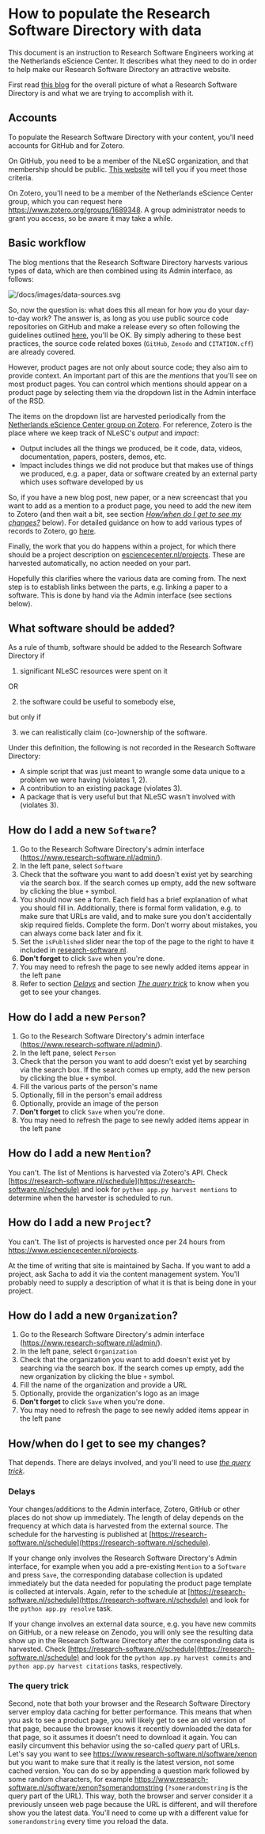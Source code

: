 # How to populate the Research Software Directory with data

This document is an instruction to Research Software Engineers working at the
Netherlands eScience Center. It describes what they need to do in order to help
make our Research Software Directory an attractive website.

First read [this
blog](https://blog.esciencecenter.nl/the-research-software-directory-and-how-it-promotes-software-citation-4bd2137a6b8) for the
overall picture of what a Research Software Directory is and what we are trying
to accomplish with it.

## Accounts

To populate the Research Software Directory with your content, you'll need
accounts for GitHub and for Zotero.

On GitHub, you need to be a member of the NLeSC organization, and that
membership should be public. [This
website](https://github.com/orgs/NLeSC/people) will tell you if you meet those
criteria.

On Zotero, you'll need to be a member of the Netherlands eScience Center group,
which you can request here https://www.zotero.org/groups/1689348. A group
administrator needs to grant you access, so be aware it may take a while.

## Basic workflow

The blog mentions that the Research Software Directory harvests various types of
data, which are then combined using its Admin interface, as follows:

![/docs/images/data-sources.svg](/docs/images/data-sources.svg)

So, now the question is: what does this all mean for how you do your day-to-day
work? The answer is, as long as you use public source code repositories on
GitHub and make a release every so often following the guidelines outlined
[here](https://guide.esciencecenter.nl/citable_software/making_software_citable.html),
you'll be OK. By simply adhering to these best practices, the source code
related boxes (``GitHub``, ``Zenodo`` and ``CITATION.cff``) are already covered.

However, product pages are not only about source code; they also aim to provide
context. An important part of this are the _mentions_ that you'll see on most
product pages. You can control which mentions should appear on a product page by
selecting them via the dropdown list in the Admin interface of the RSD. 

The items on the  dropdown list are harvested periodically from the
[Netherlands eScience Center group on
Zotero](https://www.zotero.org/groups/1689348). For reference, Zotero is the
place where we keep track of NLeSC's _output_ and _impact_:

- Output includes all the things we produced, be it code, data, videos,
documentation, papers, posters, demos, etc.
- Impact includes things we did not produce but that makes use of things we
produced, e.g. a paper, data or software created by an external party which uses software
developed by us

So, if you have a new blog post, new paper, or a new screencast that you want to
add as a mention to a product page, you need to add the new item to Zotero (and
then wait a bit, see section [_How/when do I get to see my
changes?_](#howwhen-do-i-get-to-see-my-changes) below). For detailed guidance on
how to add various types of records to Zotero, go [here](zotero.md).

Finally, the work that you do happens within a project, for which there should
be a project description on
[esciencecenter.nl/projects](https://esciencecenter.nl/projects). These are
harvested automatically, no action needed on your part.

Hopefully this clarifies where the various data are coming from. The next step
is to establish links between the parts, e.g. linking a paper to a software.
This is done by hand via the Admin interface (see sections below).

## What software should be added?

As a rule of thumb, software should be added to the Research Software Directory if 

1. significant NLeSC resources were spent on it

OR

2. the software could be useful to somebody else,

but only if 

3. we can realistically claim (co-)ownership of the software.

Under this definition, the following is not recorded in the Research Software Directory:

- A simple script that was just meant to wrangle some data unique to a problem we were having (violates 1, 2).
- A contribution to an existing package (violates 3).
- A package that is very useful but that NLeSC wasn't involved with (violates 3).

## How do I add a new ``Software``?

1. Go to the Research Software Directory's admin interface
(https://www.research-software.nl/admin/).
1. In the left pane, select ``Software``
1. Check that the software you want to add doesn't exist yet by searching via the
search box. If the search comes up empty, add the new software by clicking the
blue ``+`` symbol.
1. You should now see a form. Each field has a brief explanation of what you should
fill in. Additionally, there is formal form validation, e.g. to make sure that
URLs are valid, and to make sure you don't accidentally skip required fields.
Complete the form. Don't worry about mistakes, you can always come back later
and fix it.
1. Set the ``isPublished`` slider near the top of the page to the right to have it
included in [research-software.nl](https://research-software.nl).
1. **Don't forget** to click ``Save`` when you're done.
1. You may need to refresh the page to see newly added items appear in the left pane
1. Refer to section [_Delays_](#delays) and section [_The query
trick_](#the-query-trick) to know when you get to see your changes.

## How do I add a new ``Person``?

1. Go to the Research Software Directory's admin interface
(https://www.research-software.nl/admin/).
1. In the left pane, select ``Person``
1. Check that the person you want to add doesn't exist yet by searching via the
search box. If the search comes up empty, add the new person by clicking the
blue ``+`` symbol.
1. Fill the various parts of the person's name
1. Optionally, fill in the person's email address
1. Optionally, provide an image of the person
1. **Don't forget** to click ``Save`` when you're done.
1. You may need to refresh the page to see newly added items appear in the left pane

## How do I add a new ``Mention``?

You can't. The list of Mentions is harvested via Zotero's API. Check [https://research-software.nl/schedule](https://research-software.nl/schedule) and look for ``python app.py harvest mentions`` to determine when the harvester is scheduled to run.

## How do I add a new ``Project``?

You can't. The list of projects is harvested once per 24 hours from
https://www.esciencecenter.nl/projects.

At the time of writing that site is maintained by Sacha. If you want to add a
project, ask Sacha to add it via the content management system. You'll probably
need to supply a description of what it is that is being done in your project.

## How do I add a new ``Organization``?

1. Go to the Research Software Directory's admin interface
(https://www.research-software.nl/admin/).
1. In the left pane, select ``Organization``
1. Check that the organization you want to add doesn't exist yet by searching via
the search box. If the search comes up empty, add the new organization by
clicking the blue ``+`` symbol.
1. Fill the name of the organization and provide a URL
1. Optionally, provide the organization's logo as an image
1. **Don't forget** to click ``Save`` when you're done.
1. You may need to refresh the page to see newly added items appear in the left pane

## How/when do I get to see my changes?

That depends. There are delays involved, and you'll need to use [_the query
trick_](#the-query-trick).

### Delays

Your changes/additions to the Admin interface, Zotero, GitHub or other places do
not show up immediately. The length of delay depends on the frequency at which
data is harvested from the external source. The schedule for the harvesting is
published at [https://research-software.nl/schedule](https://research-software.nl/schedule).

If your change only involves the Research Software Directory's Admin interface,
for example when you add a pre-existing ``Mention`` to a ``Software`` and press
``Save``, the corresponding database collection is updated immediately but the
data needed for populating the product page template is collected at intervals.
Again, refer to the schedule at
[https://research-software.nl/schedule](https://research-software.nl/schedule) and look for the
``python app.py resolve`` task.

If your change involves an external data source, e.g. you have new commits on
GitHub, or a new release on Zenodo, you will only see the resulting data show up
in the Research Software Directory after the corresponding data is harvested.
Check [https://research-software.nl/schedule](https://research-software.nl/schedule) and look for
the ``python app.py harvest commits`` and ``python app.py harvest citations``
tasks, respectively.

### The query trick

Second, note that both your browser and the Research Software Directory server
employ data caching for better performance. This means that when you ask to see
a product page, you will likely get to see an old version of that page, because
the browser knows it recently downloaded the data for that page, so it assumes
it doesn't need to download it again. You can easily circumvent this behavior
using the so-called _query_ part of URLs. Let's say you want to see
https://www.research-software.nl/software/xenon but you want to make sure that
it really is the latest version, not some cached version. You can do so by
appending a question mark followed by some random characters, for example
https://www.research-software.nl/software/xenon?somerandomstring
(``?somerandomstring`` is the query part of the URL). This way, both the browser
and server consider it a previously unseen web page because the URL is
different, and will therefore show you the latest data. You'll need to come up 
with a different value for ``somerandomstring`` every time you reload the data.
